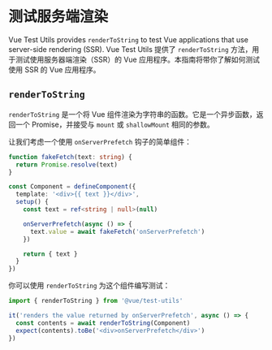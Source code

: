 # 测试服务端渲染

Vue Test Utils provides `renderToString` to test Vue applications that use server-side rendering (SSR).
Vue Test Utils 提供了 `renderToString` 方法，用于测试使用服务器端渲染（SSR）的 Vue 应用程序。本指南将带你了解如何测试使用 SSR 的 Vue 应用程序。

## `renderToString`

`renderToString` 是一个将 Vue 组件渲染为字符串的函数。它是一个异步函数，返回一个 Promise，并接受与 `mount` 或 `shallowMount` 相同的参数。

让我们考虑一个使用 `onServerPrefetch` 钩子的简单组件：

```ts
function fakeFetch(text: string) {
  return Promise.resolve(text)
}

const Component = defineComponent({
  template: '<div>{{ text }}</div>',
  setup() {
    const text = ref<string | null>(null)

    onServerPrefetch(async () => {
      text.value = await fakeFetch('onServerPrefetch')
    })

    return { text }
  }
})
```

你可以使用 `renderToString` 为这个组件编写测试：

```ts
import { renderToString } from '@vue/test-utils'

it('renders the value returned by onServerPrefetch', async () => {
  const contents = await renderToString(Component)
  expect(contents).toBe('<div>onServerPrefetch</div>')
})
```
